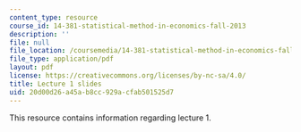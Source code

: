 ```yaml
---
content_type: resource
course_id: 14-381-statistical-method-in-economics-fall-2013
description: ''
file: null
file_location: /coursemedia/14-381-statistical-method-in-economics-fall-2013/20d00d26a45ab8cc929acfab501525d7_MIT14_381F13_lec1.pdf
file_type: application/pdf
layout: pdf
license: https://creativecommons.org/licenses/by-nc-sa/4.0/
title: Lecture 1 slides
uid: 20d00d26-a45a-b8cc-929a-cfab501525d7
---
```

This resource contains information regarding lecture 1.
